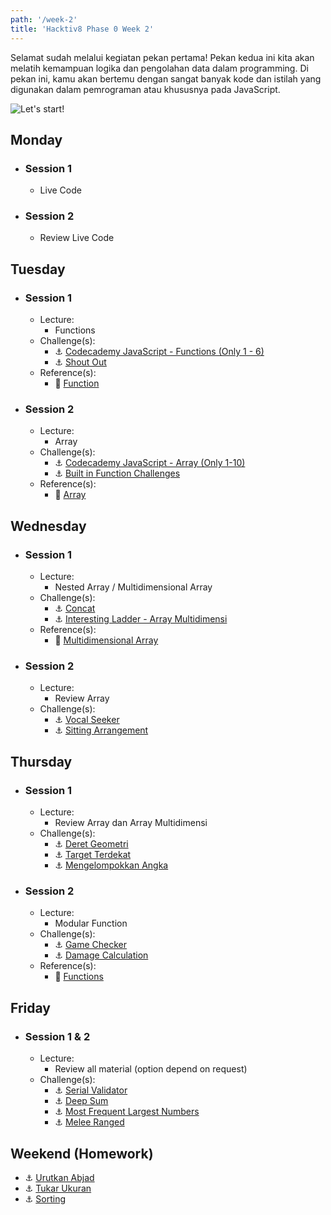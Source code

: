 ```yaml
---
path: '/week-2'
title: 'Hacktiv8 Phase 0 Week 2'
---
```


Selamat sudah melalui kegiatan pekan pertama! Pekan kedua ini kita akan melatih kemampuan logika dan pengolahan data dalam programming. Di pekan ini, kamu akan bertemu dengan sangat banyak kode dan istilah yang digunakan dalam pemrograman atau khususnya pada JavaScript.

![Let's start!](/assets/start.png)

## Monday

- ### Session 1
  - Live Code
- ### Session 2
  - Review Live Code
<!-- - Challenge(s):
  - :rocket: [Shape Of I](/week-2/challenges/rocket-shape-of-i)
  - :rocket: [Interesting Ladder](/week-2/challenges/rocket-interesting-ladder) -->

## Tuesday

- ### Session 1

  - Lecture:
    - Functions
  - Challenge(s):
    - :anchor: [Codecademy JavaScript - Functions (Only 1 - 6)](https://www.codecademy.com/courses/introduction-to-javascript/lessons/functions/exercises/intro-to-functions?action=resume_content_item)
    - :anchor: [Shout Out](/week-2/challenges/anchor-basic-functions)
  - Reference(s):
    - :notebook_with_decorative_cover: [Function](/week-2/references/js-first-time-function)

- ### Session 2

  - Lecture:
    - Array
  - Challenge(s):
    - :anchor: [Codecademy JavaScript - Array (Only 1-10)](https://www.codecademy.com/courses/introduction-to-javascript/lessons/arrays/exercises/arrays?action=resume_content_item)
    - :anchor: [Built in Function Challenges](/week-2/challenges/anchor-array)
  - Reference(s):
    - :notebook_with_decorative_cover: [Array](/week-2/references/js-array)

## Wednesday

- ### Session 1

  - Lecture:
    - Nested Array / Multidimensional Array
  - Challenge(s):
    - :anchor: [Concat](/week-2/challenges/anchor-concat)
    - :anchor: [Interesting Ladder - Array Multidimensi](/week-2/challenges/anchor-ladder-array)
  - Reference(s):
    - :notebook_with_decorative_cover: [Multidimensional Array](/week-2/references/js-multidimensional-array)

- ### Session 2

  - Lecture:
    - Review Array
  - Challenge(s):
    - :anchor: [Vocal Seeker](/week-2/challenges/anchor-seeker)
    - :anchor: [Sitting Arrangement](/week-2/challenges/anchor-sitting-arrangement)

## Thursday

- ### Session 1

  - Lecture:
    - Review Array dan Array Multidimensi
  - Challenge(s):
    - :anchor: [Deret Geometri](/week-2/challenges/anchor-deret-geometri)
    - :anchor: [Target Terdekat](/week-2/challenges/anchor-target-terdekat)
    - :anchor: [Mengelompokkan Angka](/week-2/challenges/anchor-mengelopokkan-angka)

- ### Session 2

  - Lecture:
    - Modular Function
  - Challenge(s):
    - :anchor: [Game Checker](/week-2/challenges/anchor-game-checker)
    - :anchor: [Damage Calculation](/week-2/challenges/anchor-damage-calculation)
  - Reference(s):
    - :notebook_with_decorative_cover: [Functions](https://www.codecademy.com/learn/introduction-to-javascript/modules/learn-javascript-functions)

## Friday

- ### Session 1 & 2

  - Lecture:
    - Review all material (option depend on request)
  - Challenge(s):
    - :anchor: [Serial Validator](/week-2/challenges/anchor-serial-validator)
    - :anchor: [Deep Sum](/week-2/challenges/anchor-deep-sum)
    - :anchor: [Most Frequent Largest Numbers](/week-2/challenges/anchor-most-frequent-largest-numbers)
    - :anchor: [Melee Ranged](/week-2/challenges/anchor-melee-ranged)

## Weekend (Homework)

- :anchor: [Urutkan Abjad](/week-2/challenges/anchor-urutkan-abjad)
- :anchor: [Tukar Ukuran](/week-2/challenges/anchor-tukar-ukuran)
- :anchor: [Sorting](/week-2/challenges/anchor-sorting)
